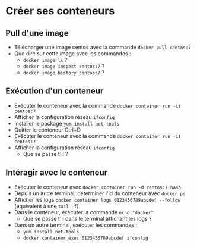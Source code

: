 # Créer ses conteneurs

## Pull d'une image

* Télécharger une image centos avec la commande `docker pull centos:7`
* Que dire sur cette image avec les commandes :
  * `docker image ls` ?
  * `docker image inspect centos:7` ?
  * `docker image history centos:7` ?

## Exécution d'un conteneur

* Exécuter le conteneur avec la commande `docker container run -it centos:7`
* Afficher la configuration réseau `ifconfig`
* Installer le package `yum install net-tools`
* Quitter le conteneur Ctrl+D
* Exécuter le conteneur avec la commande `docker container run -it centos:7`
* Afficher la configuration réseau `ifconfig`
  * Que se passe t'il ?

## Intéragir avec le conteneur

* Exécuter le conteneur avec `docker container run -d centos:7 bash`
* Depuis un autre terminal, déterminer l'id du conteneur avec `docker ps`
* Afficher les logs `docker container logs 0123456789abcdef --follow` (équivalent à une `tail -f`)
* Dans le conteneur, exécuter la commande `echo "docker"`
  * Que se passe t'il dans le terminal affichant les logs ?
* Dans un autre terminal, exécuter les commandes :
  * `yum install net-tools`
  * `docker container exec 0123456789abcdef ifconfig`
